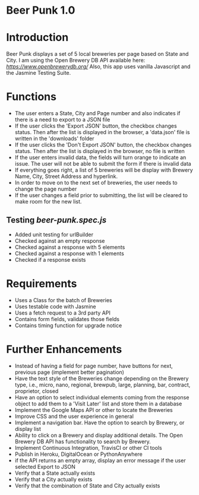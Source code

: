 # Beer Punk 1.0
# Introduction #

Beer Punk displays a set of 5 local breweries per page based on State and City.
I am using the Open Brewery DB API available here: *https://www.openbrewerydb.org/*
Also, this app uses vanilla Javascript and the Jasmine Testing Suite.

# Functions #
* The user enters a State, City and Page number and also indicates if there is a need to export to a JSON file
* If the user clicks the 'Export JSON' button, the checkbox changes status. Then after the list is displayed in the browser, a 'data.json' file is written in the 'downloads' folder
* If the user clicks the 'Don't Export JSON' button, the checkbox changes status. Then after the list is displayed in the browser, no file is written
* If the user enters invalid data, the fields will turn orange to indicate an issue. The user will not be able to submit the form if there is invalid data
* If everything goes right, a list of 5 breweries will be display with Brewery Name, City, Street Address and hyperlink.
* In order to move on to the next set of breweries, the user needs to change the page number
* If the user changes a field prior to submitting, the list will be cleared to make room for the new list.


## Testing *beer-punk.spec.js* ##

* Added unit testing for urlBuilder
* Checked against an empty response
* Checked against a response with 5 elements
* Checked against a response with 1 elements
* Checked if a response exists


# Requirements #

* Uses a Class for the batch of Breweries
* Uses testable code with Jasmine
* Uses a fetch request to a 3rd party API
* Contains form fields, validates those fields
* Contains timing function for upgrade notice

# Further Enhancements #

* Instead of having a field for page number, have buttons for next, previous page (implement better pagination)
* Have the text style of the Breweries change depending on the Brewery type, i.e., micro, nano, regional, brewpub, large, planning, bar, contract, proprietor, closed
* Have an option to select individual elements coming from the response object to add them to a 'Visit Later' list and store them in a database
* Implement the Google Maps API or other to locate the Breweries
* Improve CSS and the user experience in general
* Implement a navigation bar. Have the option to search by Brewery, or display list
* Ability to click on a Brewery and display additional details. The Open Brewery DB API has functionality to search by Brewery.
* Implement Continuous Integration, TravisCI or other CI tools
* Publish in Heroku, DigitalOcean or PythonAnywhere
* if the API returns an empty array, display an error message if the user selected Export to JSON
* Verify that a State actually exists
* Verify that a City actually exists
* Verify that the combination of State and City actually exists




